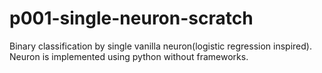 # p001-single-neuron-scratch
 Binary classification by single vanilla neuron(logistic regression inspired). Neuron is implemented using python without  frameworks.
